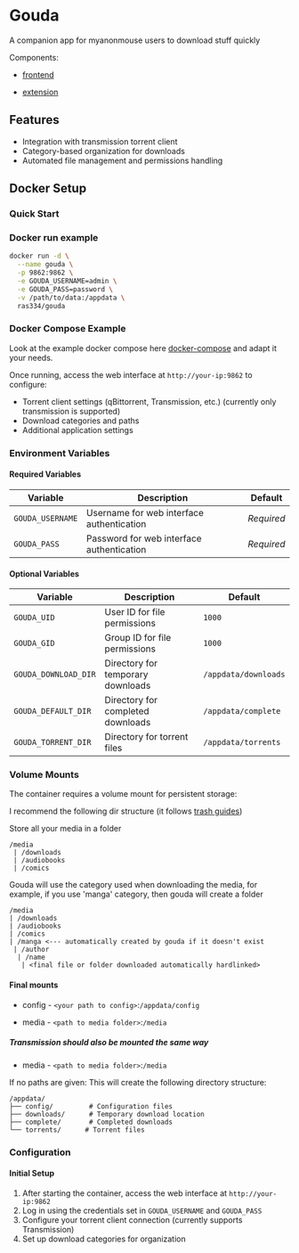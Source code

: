 # Gouda

A companion app for myanonmouse users to download stuff quickly

Components:
* [frontend](./brie)

* [extension](https://github.com/ra341/parmesan)

## Features

- Integration with transmission torrent client
- Category-based organization for downloads
- Automated file management and permissions handling

## Docker Setup

### Quick Start

### Docker run example
```bash
docker run -d \
  --name gouda \
  -p 9862:9862 \
  -e GOUDA_USERNAME=admin \
  -e GOUDA_PASS=password \
  -v /path/to/data:/appdata \
  ras334/gouda
```

### Docker Compose Example

Look at the example docker compose here [docker-compose](prod-docker-compose.yml) and adapt it your needs.

Once running, access the web interface at `http://your-ip:9862` to configure:
- Torrent client settings (qBittorrent, Transmission, etc.) (currently only transmission is supported)
- Download categories and paths
- Additional application settings

### Environment Variables

#### Required Variables
| Variable | Description | Default |
|----------|-------------|---------|
| `GOUDA_USERNAME` | Username for web interface authentication | *Required* |
| `GOUDA_PASS` | Password for web interface authentication | *Required* |

#### Optional Variables
| Variable | Description | Default |
|----------|-------------|---------|
| `GOUDA_UID` | User ID for file permissions | `1000` |
| `GOUDA_GID` | Group ID for file permissions | `1000` |
| `GOUDA_DOWNLOAD_DIR` | Directory for temporary downloads | `/appdata/downloads` |
| `GOUDA_DEFAULT_DIR` | Directory for completed downloads | `/appdata/complete` |
| `GOUDA_TORRENT_DIR` | Directory for torrent files | `/appdata/torrents` |

### Volume Mounts

The container requires a volume mount for persistent storage:

I recommend the following dir structure (it follows [trash guides](https://trash-guides.info/File-and-Folder-Structure/))

Store all your media in a folder
```
/media
 | /downloads
 | /audiobooks
 | /comics
```

Gouda will use the category used when downloading the media, for example, if you use 'manga' category, 
then gouda will create a folder 
```
/media
| /downloads
| /audiobooks
| /comics
| /manga <--- automatically created by gouda if it doesn't exist
 | /author
  | /name
   | <final file or folder downloaded automatically hardlinked> 
```

#### Final mounts

* config - `<your path to config>`:`/appdata/config`

* media - `<path to media folder>`:`/media`

##### Transmission should also be mounted the same way

* media - `<path to media folder>`:`/media`


If no paths are given:
This will create the following directory structure:
```
/appdata/
├── config/         # Configuration files
├── downloads/      # Temporary download location
├── complete/       # Completed downloads
└── torrents/      # Torrent files
```

### Configuration

#### Initial Setup

1. After starting the container, access the web interface at `http://your-ip:9862`
2. Log in using the credentials set in `GOUDA_USERNAME` and `GOUDA_PASS`
3. Configure your torrent client connection (currently supports Transmission)
4. Set up download categories for organization

